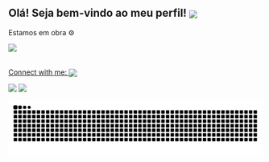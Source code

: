 ## Olá! Seja bem-vindo ao meu perfil! <img src="https://c.tenor.com/906nGAL7Xw0AAAAi/mochi-peachcat-cute-cat.gif" width="60" align="center">

Estamos em obra ⚙️

 <div>
  <a href="https://github.com/JessicAnanias">
  <img height="180em" src="https://github-readme-stats.vercel.app/api/top-langs/?username=JessicAnanias&layout=compact&langs_count=7&theme=dracula"/>
</div>

</div>

 ## 
 Connect with me:  <img src="https://c.tenor.com/Zjx4IpPncygAAAAi/yay-cute.gif" width="60" align="center" />
   
<div> 
<a href="	https://img.shields.io/badge/Microsoft_Teams-6264A7?style=for-the-badge&logo=microsoft-teams&logoColor=white" target="_blank"></a> 
<a href = "mailto:jessicasilva.ananias@gmail.com"><img src="https://img.shields.io/badge/-Gmail-%23333?style=for-the-badge&logo=gmail&logoColor=white" target="_blank"></a>
<a href="https://www.linkedin.com/in/j%C3%A9ssica-silva-7b76ba97/" target="_blank"><img src="https://img.shields.io/badge/-LinkedIn-%230077B5?style=for-the-badge&logo=linkedin&logoColor=white" target="_blank"></a> 
 
  
  
  ![Snake animation](https://github.com/JessicAnanias/JessicAnanias/blob/output/github-contribution-grid-snake.svg)
  
</div>  
